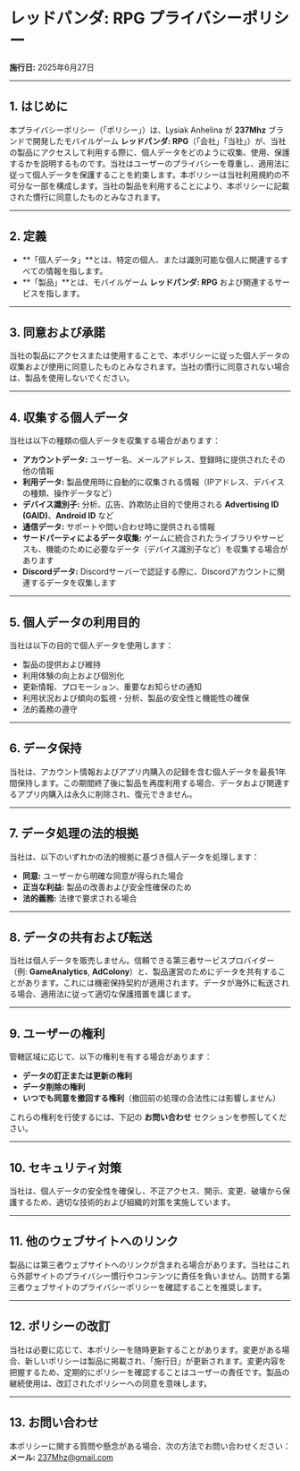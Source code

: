 # レッドパンダ: RPG プライバシーポリシー
**施行日:** 2025年6月27日

---

## 1. はじめに
本プライバシーポリシー（「ポリシー」）は、Lysiak Anhelina が **237Mhz** ブランドで開発したモバイルゲーム **レッドパンダ: RPG**（「会社」「当社」）が、当社の製品にアクセスして利用する際に、個人データをどのように収集、使用、保護するかを説明するものです。当社はユーザーのプライバシーを尊重し、適用法に従って個人データを保護することを約束します。本ポリシーは当社利用規約の不可分な一部を構成します。当社の製品を利用することにより、本ポリシーに記載された慣行に同意したものとみなされます。

---

## 2. 定義
- **「個人データ」**とは、特定の個人、または識別可能な個人に関連するすべての情報を指します。  
- **「製品」**とは、モバイルゲーム **レッドパンダ: RPG** および関連するサービスを指します。

---

## 3. 同意および承諾
当社の製品にアクセスまたは使用することで、本ポリシーに従った個人データの収集および使用に同意したものとみなされます。当社の慣行に同意されない場合は、製品を使用しないでください。

---

## 4. 収集する個人データ
当社は以下の種類の個人データを収集する場合があります：

- **アカウントデータ:** ユーザー名、メールアドレス、登録時に提供されたその他の情報  
- **利用データ:** 製品使用時に自動的に収集される情報（IPアドレス、デバイスの種類、操作データなど）  
- **デバイス識別子:** 分析、広告、詐欺防止目的で使用される **Advertising ID (GAID)**、**Android ID** など  
- **通信データ:** サポートや問い合わせ時に提供される情報  
- **サードパーティによるデータ収集:** ゲームに統合されたライブラリやサービスも、機能のために必要なデータ（デバイス識別子など）を収集する場合があります  
- **Discordデータ:** Discordサーバーで認証する際に、Discordアカウントに関連するデータを収集します

---

## 5. 個人データの利用目的
当社は以下の目的で個人データを使用します：

- 製品の提供および維持  
- 利用体験の向上および個別化  
- 更新情報、プロモーション、重要なお知らせの通知  
- 利用状況および傾向の監視・分析、製品の安全性と機能性の確保  
- 法的義務の遵守

---

## 6. データ保持
当社は、アカウント情報およびアプリ内購入の記録を含む個人データを最長1年間保持します。この期間終了後に製品を再度利用する場合、データおよび関連するアプリ内購入は永久に削除され、復元できません。

---

## 7. データ処理の法的根拠
当社は、以下のいずれかの法的根拠に基づき個人データを処理します：

- **同意:** ユーザーから明確な同意が得られた場合  
- **正当な利益:** 製品の改善および安全性確保のため  
- **法的義務:** 法律で要求される場合

---

## 8. データの共有および転送
当社は個人データを販売しません。信頼できる第三者サービスプロバイダー（例: **GameAnalytics**, **AdColony**）と、製品運営のためにデータを共有することがあります。これには機密保持契約が適用されます。データが海外に転送される場合、適用法に従って適切な保護措置を講じます。

---

## 9. ユーザーの権利
管轄区域に応じて、以下の権利を有する場合があります：

- **データの訂正または更新の権利**  
- **データ削除の権利**  
- **いつでも同意を撤回する権利**（撤回前の処理の合法性には影響しません）

これらの権利を行使するには、下記の **お問い合わせ** セクションを参照してください。

---

## 10. セキュリティ対策
当社は、個人データの安全性を確保し、不正アクセス、開示、変更、破壊から保護するため、適切な技術的および組織的対策を実施しています。

---

## 11. 他のウェブサイトへのリンク
製品には第三者ウェブサイトへのリンクが含まれる場合があります。当社はこれら外部サイトのプライバシー慣行やコンテンツに責任を負いません。訪問する第三者ウェブサイトのプライバシーポリシーを確認することを推奨します。

---

## 12. ポリシーの改訂
当社は必要に応じて、本ポリシーを随時更新することがあります。変更がある場合、新しいポリシーは製品に掲載され、「施行日」が更新されます。変更内容を把握するため、定期的にポリシーを確認することはユーザーの責任です。製品の継続使用は、改訂されたポリシーへの同意を意味します。

---

## 13. お問い合わせ
本ポリシーに関する質問や懸念がある場合、次の方法でお問い合わせください：  
**メール:** [237Mhz@gmail.com](mailto:237Mhz@gmail.com)

